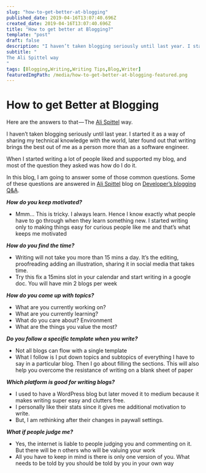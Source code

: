 ```yaml
---
slug: "how-to-get-better-at-blogging"
published_date: 2019-04-16T13:07:40.696Z
created_date: 2019-04-16T13:07:40.696Z
title: "How to get better at Blogging?"
template: "post"
draft: false
description: "I haven’t taken blogging seriously until last year. I started it as a way of sharing my technical knowledge with the world, later found out that writing brings the best out of me as a person more…"
subtitle: "
The Ali Spittel way
"
tags: [Blogging,Writing,Writing Tips,Blog,Writer]
featuredImgPath: /media/how-to-get-better-at-blogging-featured.png
---
```

# How to get Better at Blogging

Here are the answers to that — The [Ali Spittel](https://medium.com/u/10780f3e5ed5) way.

I haven’t taken blogging seriously until last year. I started it as a way of sharing my technical knowledge with the world, later found out that writing brings the best out of me as a person more than as a software engineer.

When I started writing a lot of people liked and supported my blog, and most of the question they asked was how do I do it.

In this blog, I am going to answer some of those common questions. Some of these questions are answered in [Ali Spittel](https://medium.com/u/10780f3e5ed5) blog on [Developer’s blogging Q&A](https://dev.to/aspittel/developer-blogging-qa-2c9b).

**_How do you keep motivated?_**

*   Mmm... This is tricky. I always learn. Hence I know exactly what people have to go through when they learn something new. I started writing only to making things easy for curious people like me and that’s what keeps me motivated

**_How do you find the time?_**

*   Writing will not take you more than 15 mins a day. It’s the editing, proofreading adding an illustration, sharing it in social media that takes time.
*   Try this fix a 15mins slot in your calendar and start writing in a google doc. You will have min 2 blogs per week

**_How do you come up with topics?_**

*   What are you currently working on?
*   What are you currently learning?
*   What do you care about? Environment
*   What are the things you value the most?

**_Do you follow a specific template when you write?_**

*   Not all blogs can flow with a single template
*   What I follow is I put down topics and subtopics of everything I have to say in a particular blog. Then I go about filling the sections. This will also help you overcome the resistance of writing on a blank sheet of paper

**_Which platform is good for writing blogs?_**

*   I used to have a WordPress blog but later moved it to medium because it makes writing super easy and clutters free.
*   I personally like their stats since it gives me additional motivation to write.
*   But, I am rethinking after their changes in paywall settings.

**_What if people judge me?_**

*   Yes, the internet is liable to people judging you and commenting on it. But there will be n others who will be valuing your work
*   All you have to keep in mind is there is only one version of you. What needs to be told by you should be told by you in your own way


